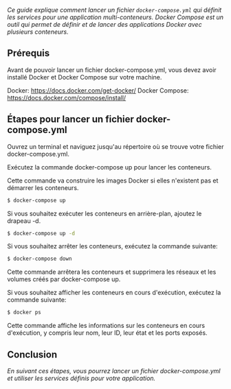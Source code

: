 _Ce guide explique comment lancer un fichier `docker-compose.yml` qui définit les services pour une application multi-conteneurs. Docker Compose est un outil qui permet de définir et de lancer des applications Docker avec plusieurs conteneurs._

## Prérequis
Avant de pouvoir lancer un fichier docker-compose.yml, vous devez avoir installé Docker et Docker Compose sur votre machine.

Docker: https://docs.docker.com/get-docker/
Docker Compose: https://docs.docker.com/compose/install/

## Étapes pour lancer un fichier docker-compose.yml

Ouvrez un terminal et naviguez jusqu'au répertoire où se trouve votre fichier docker-compose.yml.

Exécutez la commande docker-compose up pour lancer les conteneurs. 

Cette commande va construire les images Docker si elles n'existent pas et démarrer les conteneurs.

``` bash
$ docker-compose up
```
Si vous souhaitez exécuter les conteneurs en arrière-plan, ajoutez le drapeau -d.

``` bash
$ docker-compose up -d
```
Si vous souhaitez arrêter les conteneurs, exécutez la commande suivante:

``` bash
$ docker-compose down
```
Cette commande arrêtera les conteneurs et supprimera les réseaux et les volumes créés par docker-compose up.

Si vous souhaitez afficher les conteneurs en cours d'exécution, exécutez la commande suivante:

```bash 
$ docker ps
```
Cette commande affiche les informations sur les conteneurs en cours d'exécution, y compris leur nom, leur ID, leur état et les ports exposés.

## Conclusion
_En suivant ces étapes, vous pourrez lancer un fichier docker-compose.yml et utiliser les services définis pour votre application._
